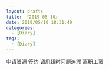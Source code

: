 ```yaml
---
layout: drafts
title: 『2019-05-10』
date: 2019/05/10 18:31:40
categories:
  - [Diary]
tags:
  - [Diary]
---
```


申请资源 签约 调用超时问题追溯 离职工资
